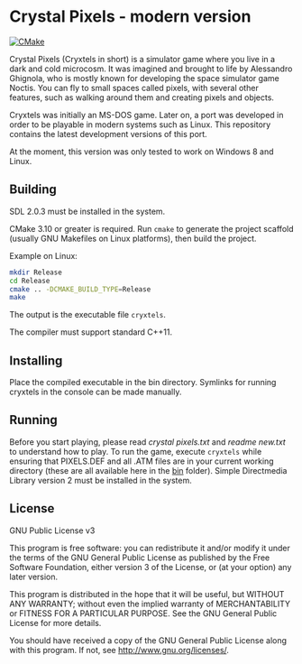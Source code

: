 # Crystal Pixels - modern version

[![CMake](https://github.com/Enet4/cryxtels/actions/workflows/ci.yml/badge.svg)](https://github.com/Enet4/cryxtels/actions/workflows/ci.yml)

Crystal Pixels (Cryxtels in short) is a simulator game where you live in a dark and cold microcosm. It was imagined and brought to life by Alessandro Ghignola, who is mostly known for developing the space simulator game Noctis. You can fly to small spaces called pixels, with several other features, such as walking around them and creating pixels and objects.

Cryxtels was initially an MS-DOS game. Later on, a port was developed in order to be playable in modern systems such as Linux. This repository contains the latest development versions of this port.

At the moment, this version was only tested to work on Windows 8 and Linux.

## Building

SDL 2.0.3 must be installed in the system.

CMake 3.10 or greater is required.
Run `cmake` to generate the project scaffold
(usually GNU Makefiles on Linux platforms),
then build the project.

Example on Linux:

```sh
mkdir Release
cd Release
cmake .. -DCMAKE_BUILD_TYPE=Release
make
```

The output is the executable file `cryxtels`.

The compiler must support standard C++11.

## Installing

Place the compiled executable in the bin directory. Symlinks for running cryxtels in the console can be made manually.

## Running

Before you start playing, please read *crystal pixels.txt* and *readme new.txt* to understand how to play.
To run the game, execute `cryxtels` while ensuring that
PIXELS.DEF and all .ATM files are in your current working directory
(these are all available here in the [bin](bin) folder).
Simple Directmedia Library version 2 must be installed in the system.

## License

GNU Public License v3

This program is free software: you can redistribute it and/or modify
it under the terms of the GNU General Public License as published by
the Free Software Foundation, either version 3 of the License, or
(at your option) any later version.

This program is distributed in the hope that it will be useful,
but WITHOUT ANY WARRANTY; without even the implied warranty of
MERCHANTABILITY or FITNESS FOR A PARTICULAR PURPOSE.  See the
GNU General Public License for more details.

You should have received a copy of the GNU General Public License
along with this program.  If not, see <http://www.gnu.org/licenses/>.
